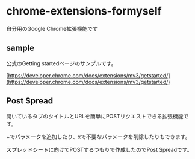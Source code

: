 # chrome-extensions-formyself
 自分用のGoogle Chrome拡張機能です

## sample
公式のGetting startedページのサンプルです。

[https://developer.chrome.com/docs/extensions/mv3/getstarted/](https://developer.chrome.com/docs/extensions/mv3/getstarted/)


## Post Spread
開いているタブのタイトルとURLを簡単にPOSTリクエストできる拡張機能です。

+でパラメータを追加したり、xで不要なパラメータを削除したりもできます。

スプレッドシートに向けてPOSTするつもりで作成したのでPost Spreadです。